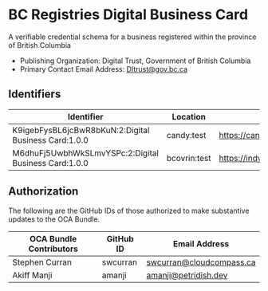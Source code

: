 # BC Registries Digital Business Card

A verifiable credential schema for a business registered within the province of British Columbia

- Publishing Organization: Digital Trust, Government of British Columbia
- Primary Contact Email Address: DItrust@gov.bc.ca

## Identifiers

| Identifier                                           | Location     | URL                                                             |
| ---------------------------------------------------- | ------------ | --------------------------------------------------------------- |
| K9igebFysBL6jcBwR8bKuN:2:Digital Business Card:1.0.0 | candy:test   | https://candyscan.idlab.org/tx/CANDY_TEST/domain/61             |
| M6dhuFj5UwbhWkSLmvYSPc:2:Digital Business Card:1.0.0 | bcovrin:test | https://indyscan.bcovrin.vonx.io/tx/BCOVRIN_TEST/domain/2156416 |

## Authorization

The following are the GitHub IDs of those authorized to make substantive updates to the OCA Bundle.

| OCA Bundle Contributors | GitHub ID  | Email Address            |
| ----------------------- | ---------- | ------------------------ |
| Stephen Curran          | swcurran   | swcurran@cloudcompass.ca |
| Akiff Manji             | amanji     | amanji@petridish.dev     |
